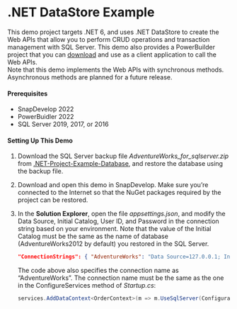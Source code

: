 # <b>.NET DataStore Example</b>

This demo project targets .NET 6, and uses .NET DataStore to create the Web APIs that allow you to perform CRUD operations and transaction management with SQL Server. This demo also provides a PowerBuilder project that you can [download](https://github.com/Appeon/PowerBuilder-RestClient-Example) and use as a client application to call the Web APIs.   
Note that this demo implements the Web APIs with synchronous methods. Asynchronous methods are planned for a future release.

#### Prerequisites

- SnapDevelop 2022     
- PowerBuidler 2022    
- SQL Server 2019, 2017, or 2016  

#### Setting Up This Demo

1. Download the SQL Server backup file *AdventureWorks_for_sqlserver.zip* from [.NET-Project-Example-Database](https://github.com/Appeon/.NET-Project-Example-Database), and restore the database using the backup file.

2. Download and open this demo in SnapDevelop. Make sure you’re connected to the Internet so that the NuGet packages required by the project can be restored.

3. In the **Solution Explorer**, open the file *appsettings.json*, and modify the Data Source, Initial Catalog, User ID, and Password in the connection string based on your environment. Note that the value of the Initial Catalog must be the same as the name of database (AdventureWorks2012 by default) you restored in the SQL Server.

   ```json
   "ConnectionStrings": { "AdventureWorks": "Data Source=127.0.0.1; Initial Catalog=AdventureWorks2012; Integrated Security=False; User ID=sa; Password=123456; Pooling=True; Min Pool Size=0; Max Pool Size=100; ApplicationIntent=ReadWrite;Trust Server Certificate=True" }
   ```

   The code above also specifies the connection name as “AdventureWorks”. The connection name must be the same as the one in the ConfigureServices method of *Startup.cs*:

   ```C#
   services.AddDataContext<OrderContext>(m => m.UseSqlServer(Configuration, "AdventureWorks"));  
   ```



